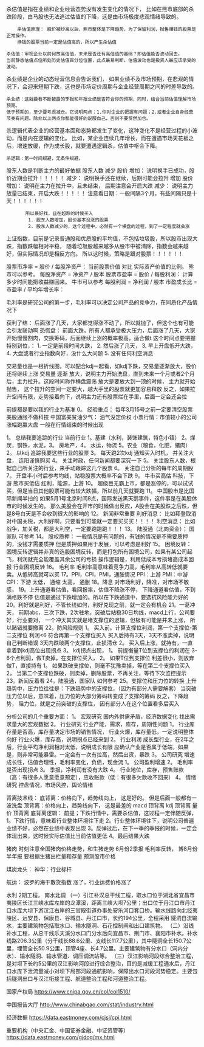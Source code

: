 


杀估值是指在业绩和企业经营态势没有发生变化的情况下，
    比如在熊市底部的杀跌阶段，白马股也无法逃过估值的下降，这是由市场极度悲观情绪导致的。

        杀估值原理： 股价被炒高以后，熊市整体是下降趋势，为了保留利润，抛售赚钱的股票是正常操作。
        挣钱的股票当前一定是估值高的，所以产生杀估值

    杀估值：审视企业以前何故高估值，未来是否还有高估值的基础？即估值能否波动回去。
    当前静态估值点位所处历史估值百分位位置，此点最易判断。估值波动也是投资人最应该承受的波动。


杀业绩是企业的动态经营信息会告诉我们，
    如果业绩不及市场预期，在悲观的情况下，会迎来短期下跌，这也是市场定价周期与企业经营周期之间的时差导致的。


    杀业绩：这就要看不断披露的季报和年报业绩是否符合你的预期，同时，结合当前估值理解市场预期。
    低于预期的，至少要考虑减仓。它说明两点：1.你对企业的把握有问题；2.或者企业自身经营节奏有问题。除非以上两点你都能很好的说服自己，否则不要贸然加仓。


杀逻辑代表企业的经营基本面和态势都发生了变化，这种变化不是经营过程的小波动，而是内在逻辑的变化。
    比如，某企业连续几年增长，而在遭遇市场天花板之后，增速放缓，作为成长股，就要遭遇逻辑杀，估值中枢会下降。


    杀逻辑：第一时间规避，无条件规避。





股东人数是判断主力的最好依据
股东人数     减少
                股价     增加：  说明换手已成功，股价近期会拉升！！！！！
                        减少：  说明换手还在继续，后期可能会拉升
           增加
                股价     增加：  说明在主力在拉升中，且未结束， 后期注意会开启大跌
                        减少：  说明主力放量已结束，开启大跌！！！！！
           注意看日期：一般间隔3个月，有些间隔只是十天！！！！！！

           所以最好找，且在超跌的时候买入
            1. 股东人数增加，股价基本没涨的股票
            2. 股东人数减少的，这个过程中，必然有一个横盘的过程，到了一定程度就会涨



上证指数，目前是记录普通股和优质股的平均值，不包括垃圾股，所以股市出现大跌，指数跌幅相对平稳，
            随着垃圾股越来越多从股市中被清除，指数会越来越好，但实际情况却是相反方向。
            所以这时候，策略是跟对股票！！！！！！


股票市净率 = 股价 / 每股净资产： 当前股票价值 对比 实际资产价值的比例。 熊市可以参考。
    每股净资产 = 净资产 / 股本
股票市盈率 = 股价 / 每股利润： 计算多少时间能把收益赚回来。 牛市可以参考
    每股利润 = 净利润 / 股本
市盈成长比 = 市盈率 / 平均年增长率：

毛利率是研究公司的第一步，毛利率可以决定公司产品的竞争力，在同质化产品情况下


获利了结： 后面涨了几天，大家都觉得涨不动了，所以就抛了，但这个也有可能会引发联动啊
恐慌盘： 前面大跌，所有人都承受极大压力，后面涨了几天，大家开始慢慢割肉，交换筹码，后面继续上涨的概率极高，适合做t
        这个时间点要把握特别到位，：
            1. 一定是前段时间大跌，
            2. 然后涨了几天，
            3. 早上开盘低开大跌，
            4. 大盘或者行业指数向好，没什么大问题
            5. 没有任何利空消息

交易量也是一根折线图，可以配合kdj一起看，如kdj下跌，交易量逐渐放大，股价还将继续上涨
    交易量 逐渐 放大，说明主力开始洗盘，直到未来一个月或者2个月后，主力拉升。这段时间称作横盘震荡
    放大是要放大到一顶的时候，
    主力就开始抛售，
    这个拉升的空间一定要大，越大手里的股票就更加容易释放
                反之，如果拉升空间有限，走势接着向下，说明主力还有股票烂在手里，后面一定会还会拉

前提都是要以我的行业为基准
0。 经验重点：
    每年3月15号之前一定要清空股票
    美股通胀不做科技
    中国富美贫油少气： 油气没定价权
    小票行情：市值较小的公司 涨幅跑赢大盘
        一般在行情结束的时候出现

1。  总结我要追踪的行业
    当前行业 1。基建（水利，装饰建筑，特色小镇） 2。煤炭，钢铁，水泥，3。 房地产，4。 水运，物流  5。农业（粮食，化肥，猪肉）
2。  以kdj 追踪我要这些行业的股票
3。  每天跑2次kdj 通知买入时机， 并关注大盘， 连阳谨慎购买
4。  关注时政，任何新闻都要深究一下
5。  关注股东人数，根据自己所关注的行业，来手动跟踪这几个股票
6。  关注自己分析的每年的周期股
7。  开盘半小时后参考均线，站稳股票大概率不会下跌
9。  牛市买高估
        科技，下游
     熊市买低估
        红利，能源，上游
10。 超级巨无霸上市，都是涨停的，可以试试买，但是当日其他股票可能有较大跌幅，所以前几天就要跑
11。 中国股市是比国际新闻半拍的
        如果5月1号北京时间8点，国际发送黑天鹅事件，这件事是在美股休市的时候发生的。
        那么美股会在开市的时候做出反应，A股会在美股跌之后跌，但是8号白天是不会收到很大的影响的
12。 新闻非常重要
        利好消息： 比如拜登取消对中国关税，大利好啊，只要看到可能就一定要买买买！！！！
        利空消息： 比如战争，加关税，都是大利空，一定要跑跑跑！！！
13。 陆股通（北向资金）； 国家队 可参考
14。 股权质押：
        一般情况是有问题的，有钱的情况是不需要质押的，没钱才需要质押
            但是质押如果用于发展，可以考虑是利好
15。 困境反转：
        困境反转逻辑并非真的选股困境反转，而是打包所有困境公司，如果有某公司起飞，利润就完全能覆盖其余公司的亏损
        操作逻辑是，利用低成本亏损堵高成本回报
        行业困境反转
16。 毛利率
        毛利率高意味着竞争力高，毛利率从高转低就要卖。从低转高就可以买
17。PPI，CPI，PMI，通胀情况
    PPI：上游
    PMI：中游
    CPI：下游
        太低， 通缩
        太高， 通胀
18。降息 对市场利好，降准，对市场不敏感，
19。上升通道看估值，看回报率，估值不降涨不停，
    下降通道看估值，不到满格跌不停
    估值是通过下跌增加的。所以在下跌通道中，要选抗风险能力好的
20。利好就是利好，不管长线如何，利好兑现之前，就一定会有机会
21。一葛冲天， 前期abc，三次下跌，2次驻地，突破后站稳30日均线，macd上行，公司要好，行业要对，
    一个冲天其实就是堵支撑位的逻辑，但极有可能是并未上涨， 所以赌错就要撤离
22。防风险规则
    1。 买入前。计算支撑位利润，第一个支撑位-第二支撑位 利润<6 符合再第一个支撑位买入
        买入后持有3天，3天不涨卖掉，说明自己判断错误
        3天内跌破两个支撑位，止损清仓
    2。 买入后上涨，就持有，一直拿着到kdj高位出现拐点
    3。 kdj拐点出现，
        1。 前提衡量T位到支撑位的利润在 3-6个点利润，做T卖掉，在支撑位买入，
        2。 如果T位到支撑位 利差很小，则放弃做T，直接持有
            1。 如果跌破支撑位，则毫不犹豫卖掉，等在第二个支撑位买入
            2， 当第二个支撑位跌破，则卖掉，删除股票，不再关注，等待下次监控提示
23。新闻反着看
24。陆股通，国家队 如何参考
25。支撑位和压力位的转换
    上升趋势中，压力位往往是：下跌趋势中的支撑位，（因为有部分人需要解套）
            当突破压力位以后，意味着，压力位的大部分筹码转变成了支撑的筹码
    反之，下降趋势， 阻力位，就是之前突破的支撑位，
            因有部分人在这个位置看多后买入
    

分析公司的几个重要方面：
    1。 宏观研究
        国内外供需矛盾，经济数据变化
            找出需求量大的宏观数据
    2。 行业研究
        行业产能，需求，库存，周期性问题
            1。 行业库存量是否高，库存量决定市场的销售情况，
                行业火爆，库存量低，一定说明整体向好
                行业火爆，库存高，说明拐点已经来到
            2。 行业利润
                成长型行业，在2年之后，行业平均净利润相对太低，说明成长有限
                    应确认产业是否属于低端，如果是，则非常可能暴雷。一定会有一次有拉高，然后出货，暴跌
    3。 公司研究
        增速成长性，估值合理性，毛利率变化，负债，现金流
            1。 公司盈利增速
            2。 毛利率是否出现拐点
            3。 季报，净利润有没有大跌
            4。 行业地位，库存，预售账款（高：有很多人愿意愿意预定），应收账款（低：有很多欠款收不回来）
    4。 情绪研究
        控盘情况，市场风控，舆论情绪

背离技术线：
    底背离：价格向下，趋势线向上， 这是好的。 但是后面一般都有一波洗盘
    顶背离：价格向上，趋势线向下， 这是最差的
        macd 顶背离
        kdj 顶背离
        量价 顶背离
    底背离逻辑：
        前提；下跌行情中，需要杀估值，这过程一定伴随反弹，
        1。下跌行情，意味着行业整体环境往下走
        2。行业整体环境往下，说明公司普遍业绩不好，必然在业绩中表现出现
        3。反弹过后，在下一季的季报的时候，一定会体现出来，这时候实际估值比当前估值更低
        4。最后结果大跌

猪肉
    时刻注意全国猪肉价格走势，和生猪走势
    6月份2季报 毛利率反转， 博8月份半年报
    要根据生猪出栏量和存量 预测股市价格

煤炭龙头：
    神华：行业标杆

航运：
    波罗的海干散货指数
        涨了，行业运费价格涨了


水利 2期工程， 南水北调
（一）引江补汉总干线工程，取水口位于湖北省宜昌市夷陵区长江三峡水库左岸的龙潭溪，距离三峡大坝7公里；出口位于丹江口市丹江口水库大坝下游汉江右岸的三官殿街道办事处安乐河口套口桥。输水线路向北经夷陵区、远安县、保康县、谷城县、丹江口市，长约194公里，全程采用 隧洞自流输水，主要建筑物包括取水口、输水隧洞、石花控制闸和出口建筑物。
（二）沿线补水工程，从总干线乐天溪分水口门分水后向宜昌市、荆门市、襄阳市补水。补水线路206.3公里（分干线长88.6公里、支线长117.7公里），其中隧洞全长150.7公里，埋管全长50.9公里，顶管4座、长4.7公里。主要建筑物有分水口（洞内分水）、输水隧洞、输水管道、调压调流站等。
（三）汉江影响河段综合整治工程，是对坝下长约5公里的汉江影响河段进行综合整治，目的是减缓工程通水后，丹江口水库下泄流量减小对坝下局部河段通航影响，保障出水口河段河势稳定。主要包括隧洞出口与汉江衔接工程、航道整治工程和河道整治工程。






国家产权局
https://www.cnipa.gov.cn/col/col1510/


中国报告大厅
http://www.chinabgao.com/stat/industry.html


经济数据
https://data.eastmoney.com/cjsj/cpi.html


重要机构（中央汇金、中国证券金融、中证资管等）
https://data.eastmoney.com/gjdcg/mx.html